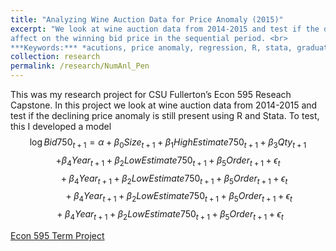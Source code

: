 ```yaml
---
title: "Analyzing Wine Auction Data for Price Anomaly (2015)"
excerpt: "We look at wine auction data from 2014-2015 and test if the declining price anomaly is still present. We will investigate what factors have an
affect on the winning bid price in the sequential period. <br>
***Keywords:*** *acutions, price anomaly, regression, R, stata, graduate*" #add this to add an image inside the "" <br/><img src='R001_padic/500x300.png'>
collection: research
permalink: /research/NumAnl_Pen
---
```


This was my research project for CSU Fullerton’s Econ 595 Reseach Capstone. In this project we look at wine auction data from 2014-2015 and test if the declining price anomaly is still present using R and Stata. To test, this I developed a model 
$$\log{Bid750}_{t+1}=\alpha+\beta_0{Size}_{t+1}+\beta_1{High Estimate750}_{t+1}+\beta_3 Qty_{t+1}$$
$$+\beta_4 Year_{t+1}+\beta_2{Low Estimate750}_{t+1}+\beta_5 Order_{t+1}+\epsilon_t$$
$$\quad+\beta_4 Year_{t+1}+\beta_2{Low Estimate750}_{t+1}+\beta_5 Order_{t+1}+\epsilon_t$$
$$\qquad+\beta_4 Year_{t+1}+\beta_2{Low Estimate750}_{t+1}+\beta_5 Order_{t+1}+\epsilon_t$$
$$\; +\beta_4 Year_{t+1}+\beta_2{Low Estimate750}_{t+1}+\beta_5 Order_{t+1}+\epsilon_t$$


[Econ 595 Term Project](R004_wine/Econ_595_Project.pdf)
